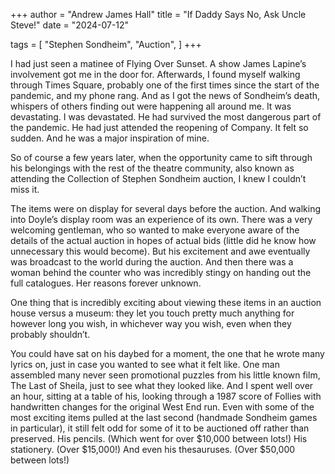 +++
author = "Andrew James Hall"
title = "If Daddy Says No, Ask Uncle Steve!"
date = "2024-07-12"

tags = [
    "Stephen Sondheim",
    "Auction",
]
+++


I had just seen a matinee of Flying Over Sunset. A show James Lapine’s involvement got me in the door for. Afterwards, I found myself walking through Times Square, probably one of the first times since the start of the pandemic, and my phone rang. And as I got the news of Sondheim’s death, whispers of others finding out were happening all around me.
It was devastating. I was devastated. He had survived the most dangerous part of the pandemic. He had just attended the reopening of Company. It felt so sudden. And he was a major inspiration of mine.

So of course a few years later, when the opportunity came to sift through his belongings with the rest of the theatre community, also known as attending the Collection of Stephen Sondheim auction, I knew I couldn’t miss it.

The items were on display for several days before the auction. And walking into Doyle’s display room was an experience of its own. There was a very welcoming gentleman, who so wanted to make everyone aware of the details of the actual auction in hopes of actual bids (little did he know how unnecessary this would become). But his excitement and awe eventually was broadcast to the world during the auction. And then there was a woman behind the counter who was incredibly stingy on handing out the full catalogues. Her reasons forever unknown.

One thing that is incredibly exciting about viewing these items in an auction house versus a museum: they let you touch pretty much anything for however long you wish, in whichever way you wish, even when they probably shouldn’t.

You could have sat on his daybed for a moment, the one that he wrote many lyrics on, just in case you wanted to see what it felt like.
One man assembled many never seen promotional puzzles from his little known film, The Last of Sheila, just to see what they looked like.
And I spent well over an hour, sitting at a table of his, looking through a 1987 score of Follies with handwritten changes for the original West End run.
Even with some of the most exciting items pulled at the last second (handmade Sondheim games in particular), it still felt odd for some of it to be auctioned off rather than preserved. His pencils. (Which went for over $10,000 between lots!) His stationery. (Over $15,000!) And even his thesauruses. (Over $50,000 between lots!)






